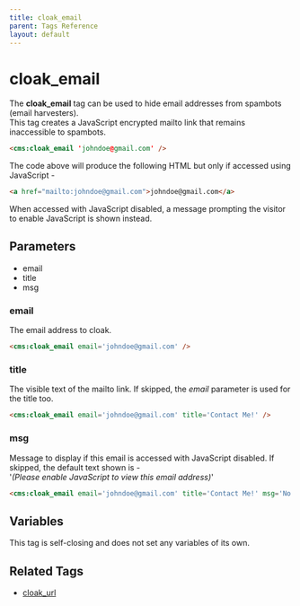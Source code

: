 ```yaml
---
title: cloak_email
parent: Tags Reference
layout: default
---
```


# cloak_email

The **cloak\_email** tag can be used to hide email addresses from spambots (email harvesters).<br/>
This tag creates a JavaScript encrypted mailto link that remains inaccessible to spambots.

```html
<cms:cloak_email 'johndoe@gmail.com' />
```

The code above will produce the following HTML but only if accessed using JavaScript -

```html
<a href="mailto:johndoe@gmail.com">johndoe@gmail.com</a>
```

When accessed with JavaScript disabled, a message prompting the visitor to enable JavaScript is shown instead.

## Parameters

* email
* title
* msg

### email

The email address to cloak.

```html
<cms:cloak_email email='johndoe@gmail.com' />
```

### title

The visible text of the mailto link. If skipped, the _email_ parameter is used for the title too.

```html
<cms:cloak_email email='johndoe@gmail.com' title='Contact Me!' />
```

### msg

Message to display if this email is accessed with JavaScript disabled. If skipped, the default text shown is -<br/>
'_(Please enable JavaScript to view this email address)_'

```html
<cms:cloak_email email='johndoe@gmail.com' title='Contact Me!' msg='No JavaScript ?!!' />
```

## Variables

This tag is self-closing and does not set any variables of its own.

## Related Tags

* [cloak\_url](./cloak_url.html)
